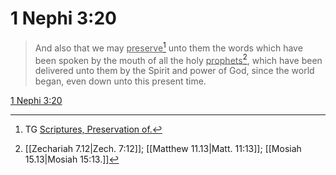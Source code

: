 # 1 Nephi 3:20

> And also that we may <u>preserve</u>[^a] unto them the words which have been spoken by the mouth of all the holy <u>prophets</u>[^b], which have been delivered unto them by the Spirit and power of God, since the world began, even down unto this present time.

[1 Nephi 3:20](https://www.churchofjesuschrist.org/study/scriptures/bofm/1-ne/3?lang=eng&id=p20#p20)


[^a]: TG [Scriptures, Preservation of.](https://www.churchofjesuschrist.org/study/scriptures/tg/scriptures-preservation-of?lang=eng)
[^b]: [[Zechariah 7.12|Zech. 7:12]]; [[Matthew 11.13|Matt. 11:13]]; [[Mosiah 15.13|Mosiah 15:13.]]
